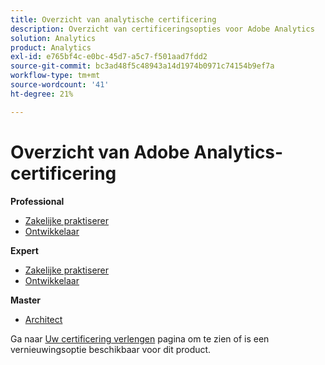 ```yaml
---
title: Overzicht van analytische certificering
description: Overzicht van certificeringsopties voor Adobe Analytics
solution: Analytics
product: Analytics
exl-id: e765bf4c-e0bc-45d7-a5c7-f501aad7fdd2
source-git-commit: bc3ad48f5c48943a14d1974b0971c74154b9ef7a
workflow-type: tm+mt
source-wordcount: '41'
ht-degree: 21%

---
```


# Overzicht van Adobe Analytics-certificering

**Professional**

* [Zakelijke praktiserer](/help/certifications/aa/aa-p-business.md) <!--AD0-E212-->
* [Ontwikkelaar](/help/certifications/aa/aa-p-developer.md) <!--AD0-E213-->

**Expert**

* [Zakelijke praktiserer](/help/certifications/aa/aa-e-business.md) <!--AD0-E208-->
* [Ontwikkelaar](/help/certifications/aa/aa-e-developer.md) <!--AD0-E209-->

**Master**

* [Architect](/help/certifications/aa/aa-m-architect.md) <!--AD0-E207-->

Ga naar [Uw certificering verlengen](/help/certifications/renew.md) pagina om te zien of is een vernieuwingsoptie beschikbaar voor dit product.
